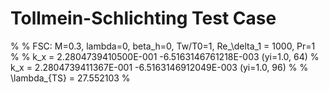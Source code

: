 # Tollmein-Schlichting Test Case
%
% FSC: M=0.3, lambda=0, beta_h=0, Tw/T0=1, Re_\delta_1 = 1000, Pr=1
%
% k_x = 2.2804739410500E-001  -6.5163146761218E-003  (yi=1.0, 64)
% k_x = 2.2804739411367E-001  -6.5163146912049E-003  (yi=1.0, 96)
%
% \lambda_{TS} = 27.552103
%
